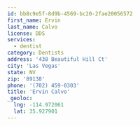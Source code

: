 ```yaml
---
id: bb8c9e5f-8d9b-4569-bc20-2fae20056572
first_name: Ervin
last_name: Calvo
license: DDS
services:
  - dentist
category: Dentists
address: '438 Beautiful Hill Ct'
city: 'Las Vegas'
state: NV
zip: '89138'
phone: '(702) 459-0303'
title: 'Ervin Calvo'
_geoloc:
  lng: -114.972061
  lat: 35.927901
---
```

